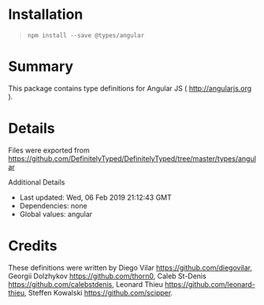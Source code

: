 # Installation
> `npm install --save @types/angular`

# Summary
This package contains type definitions for Angular JS ( http://angularjs.org ).

# Details
Files were exported from https://github.com/DefinitelyTyped/DefinitelyTyped/tree/master/types/angular

Additional Details
 * Last updated: Wed, 06 Feb 2019 21:12:43 GMT
 * Dependencies: none
 * Global values: angular

# Credits
These definitions were written by Diego Vilar <https://github.com/diegovilar>, Georgii Dolzhykov <https://github.com/thorn0>, Caleb St-Denis <https://github.com/calebstdenis>, Leonard Thieu <https://github.com/leonard-thieu>, Steffen Kowalski <https://github.com/scipper>.
